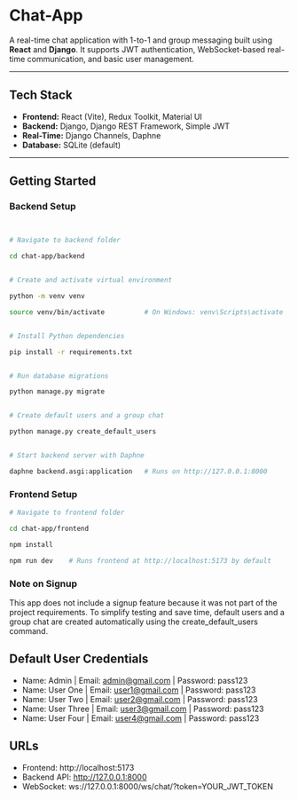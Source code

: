 # Chat-App

A real-time chat application with 1-to-1 and group messaging built using **React** and **Django**. It supports JWT authentication, WebSocket-based real-time communication, and basic user management.

---

## Tech Stack

- **Frontend:** React (Vite), Redux Toolkit, Material UI  
- **Backend:** Django, Django REST Framework, Simple JWT  
- **Real-Time:** Django Channels, Daphne  
- **Database:** SQLite (default)

---

## Getting Started

### Backend Setup

```bash


# Navigate to backend folder

cd chat-app/backend


# Create and activate virtual environment

python -m venv venv

source venv/bin/activate          # On Windows: venv\Scripts\activate


# Install Python dependencies

pip install -r requirements.txt


# Run database migrations

python manage.py migrate


# Create default users and a group chat

python manage.py create_default_users


# Start backend server with Daphne

daphne backend.asgi:application   # Runs on http://127.0.0.1:8000


```

### Frontend Setup

```bash
# Navigate to frontend folder

cd chat-app/frontend

npm install

npm run dev    # Runs frontend at http://localhost:5173 by default

```

### Note on Signup
This app does not include a signup feature because it was not part of the project requirements.
To simplify testing and save time, default users and a group chat are created automatically using the create_default_users command.


## Default User Credentials

- Name: Admin       | Email: admin@gmail.com     | Password: pass123  
- Name: User One    | Email: user1@gmail.com     | Password: pass123  
- Name: User Two    | Email: user2@gmail.com     | Password: pass123  
- Name: User Three  | Email: user3@gmail.com     | Password: pass123  
- Name: User Four   | Email: user4@gmail.com     | Password: pass123  

## URLs

- Frontend: http://localhost:5173  
- Backend API: http://127.0.0.1:8000
- WebSocket: ws://127.0.0.1:8000/ws/chat/?token=YOUR_JWT_TOKEN

